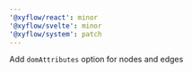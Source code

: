 ```yaml
---
'@xyflow/react': minor
'@xyflow/svelte': minor
'@xyflow/system': patch
---
```


Add `domAttributes` option for nodes and edges
